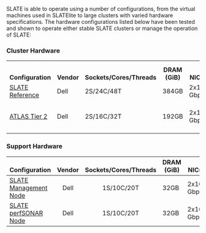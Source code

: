 SLATE is able to operate using a number of configurations, from the virtual machines used in SLATElite to large clusters with varied hardware specifications. The hardware configurations listed below have been tested and shown to operate either stable SLATE clusters or manage the operation of SLATE:

### Cluster Hardware

<style>
th {text-align: center; vertical-align: bottom;}
</style>

<table>
  <tr>
	<th rowspan="2">Configuration</th>
	<th rowspan="2">Vendor</th>
	<th rowspan="2">Sockets/Cores/Threads</th>
	<th rowspan="2">DRAM (GiB)</th>
	<th rowspan="2">NICs</th>
	<th colspan="3">Storage</th>
	<th rowspan="2">Year</th>
 </tr>
  <tr>
	<th>Capacity</th>
	<th>Performance</th>
	<th>Boot/Other</th>
 </tr>   
<tr>
   <td><a href="{{home}}/docs/cluster/edge-node.html">SLATE Reference</a></td>
   <td>Dell</td>
   <td>2S/24C/48T</td>
   <td>384GB</td>
   <td>2x10 Gbps</td>
   <td>8x8TB</td>
   <td>1.6TB NVMe</td>
   <td>2x16GB microSD</td>
   <td>2018</td>
</tr>

<tr>
   <td><a href="{{home}}/docs/cluster/atlas-node.html">ATLAS Tier 2</a></td>
   <td>Dell</td>
   <td>2S/16C/32T</td>
   <td>192GB</td>
   <td>2x10 Gbps</td>
   <td>12x12TB</td>
   <td>4x2TB M.2</td>
   <td>BOSS Controller 240GB M.2</td>
   <td>2019</td>
</tr>
</table>

### Support Hardware

| Configuration         | Vendor | Sockets/Cores/Threads | DRAM (GiB) | NICs  | Boot/Other Storage    | Year |
|-----------------------|:------:|:---------------------:|------------|-------|------------|------|
| [SLATE Management Node]({{home}}/docs/docs/cluster/management-node.html) | Dell | 1S/10C/20T | 32GB | 2x10 Gbps | 480 GB SSD | 2018 |
| [SLATE perfSONAR Node]({{home}}/docs/cluster/perfsonar-node.html)  | Dell | 1S/10C/20T | 32GB | 2x10 Gbps | 480 GB SSD | 2018 |

<!--  {% include section-index.html %} -->
